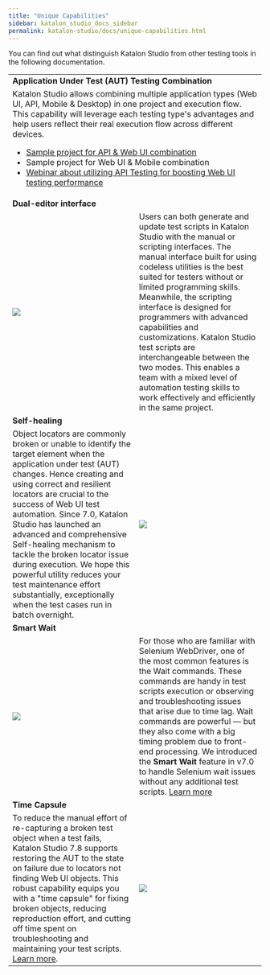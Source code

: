 ```yaml
---
title: "Unique Capabilities"
sidebar: katalon_studio_docs_sidebar
permalink: katalon-studio/docs/unique-capabilities.html
---
```


You can find out what distinguish Katalon Studio from other testing tools in the following documentation.

<table>
   <tr>
      <td colspan="2"><strong>Application Under Test (AUT) Testing Combination</strong>
      </td>
   </tr>
   <tr>
      <td colspan="2">Katalon Studio allows combining multiple application types (Web UI, API, Mobile & Desktop) in one project and
         execution flow. This capability will leverage each testing type's advantages and help users reflect their real execution flow across different devices.
         <ul>
            <li><a href="https://github.com/katalon-studio-samples/api-web-combination-sample">Sample project for API &
                  Web UI combination</a>
            <li>Sample project for Web UI & Mobile combination
            <li><a href="https://www.youtube.com/watch?v=bkA1DN-3bv8&feature=youtu.be">Webinar about utilizing API
                  Testing for boosting Web UI testing performance</a>
            </li>
         </ul>
      </td>
   </tr>
   <tr>
      <td colspan="2"><strong>Dual-editor interface</strong>
      </td>
   </tr>
   <tr>
      <td><img src="https://github.com/katalon-studio/docs-images/raw/master/katalon-studio/docs/unique-capabilities/dual-interface.png">
      </td>
      <td style="width:50%">Users can both generate and update test scripts in Katalon Studio with the manual or scripting interfaces. The
         manual interface built for using codeless utilities is the best suited for testers without or limited programming skills. Meanwhile, the scripting interface is designed for programmers with advanced capabilities and
         customizations. Katalon Studio test scripts are interchangeable between the two modes. This enables a team with a
         mixed level of automation testing skills to work effectively and efficiently in the same project.
      </td>
   </tr>
   <tr>
      <td colspan="2"><strong>Self-healing</strong>
      </td>
   </tr>
   <tr>
      <td style="width:50%">Object locators are commonly broken or unable to identify the target element when the application under test (AUT) changes. Hence creating and using correct and resilient locators are crucial to the success of
         Web UI test automation. Since 7.0, Katalon Studio has launched an advanced and comprehensive Self-healing
         mechanism to tackle the broken locator issue during execution. We hope this powerful utility reduces your test maintenance effort substantially, exceptionally when the test cases run in batch overnight.	
      </td>
      <td><img src="https://github.com/katalon-studio/docs-images/raw/master/katalon-studio/docs/unique-capabilities/self-healing.png">
      </td>
   </tr>
   <tr>
      <td colspan="2"><strong>Smart Wait</strong>
      </td>
   </tr>
   <tr>
      <td><img src="https://github.com/katalon-studio/docs-images/raw/master/katalon-studio/docs/unique-capabilities/smart-wait.png">
      </td>
      <td style="width:50%">For those who are familiar with Selenium WebDriver, one of the most common features is the Wait commands. These
         commands are handy in test scripts execution or observing and troubleshooting issues that arise due to time
         lag. Wait commands are powerful — but they also come with a big timing problem due to front-end
         processing. We introduced the <strong>Smart Wait </strong>feature in v7.0 to handle Selenium wait issues without any additional test scripts. <a
            href="https://www.katalon.com/resources-center/blog/handle-selenium-wait/">Learn more</a>
      </td>
   </tr>
   <tr>
      <td colspan="2"><strong>Time Capsule</strong>
      </td>
   </tr>
   <tr>
      <td style="width:50%">To reduce the manual effort of re-capturing a broken test object when a test fails, Katalon Studio 7.8
         supports restoring the AUT to the state on failure due to locators not finding Web UI objects. This robust
         capability equips you with a "time capsule" for fixing broken objects, reducing reproduction effort, and
         cutting off time spent on troubleshooting and maintaining your test scripts. <a
            href="https://docs.katalon.com/katalon-studio/docs/time-capsule.html">Learn more</a>.
      </td>
      <td><img src="https://github.com/katalon-studio/docs-images/raw/master/katalon-studio/docs/unique-capabilities/time-capsule.png">
      </td>
   </tr>
</table>
